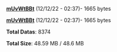 [**mUvWtBBt**](/data/mUvWtBBt.txt) (12/12/22 - 02:37)- 1665 bytes

[**mUvWtBBt**](/data/mUvWtBBt.txt) (12/12/22 - 02:37)- 1665 bytes

**Total Datas**: 8374

**Total Size**: 48.59 MB / 48.6 MB